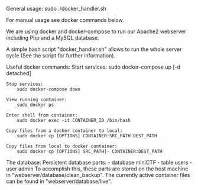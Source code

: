 General usage:
sudo ./docker_handler.sh

For manual usage see docker commands below.


We are using docker and docker-compose to run our Apache2 webserver including Php and  a MySQL database.

A simple bash script "docker_handler.sh" allows to run the whole server cycle (See the script for further information).

Useful docker commands:
    Start services:
        sudo docker-compose up  [-d detached]

    Stop services:
        sudo docker-compose down

    View running container:
        sudo docker ps

    Enter shell from container:
        sudo docker exec -it CONTAINER_ID /bin/bash

    Copy files from a docker container to local:
        sudo docker cp [OPTIONS] CONTAINER:SRC_PATH DEST_PATH

    Copy files from local to docker container:
        sudo docker cp [OPTIONS] SRC_PATH|- CONTAINER:DEST_PATH
        
        
        
The database:
    Persistent database parts:
        - database miniCTF
        - table users
        - user admin
    To accomplish this, these parts are stored on the host machine in "webserver/database/clean_backup". The currently active container files can be found in "webserver/database/live".
    
